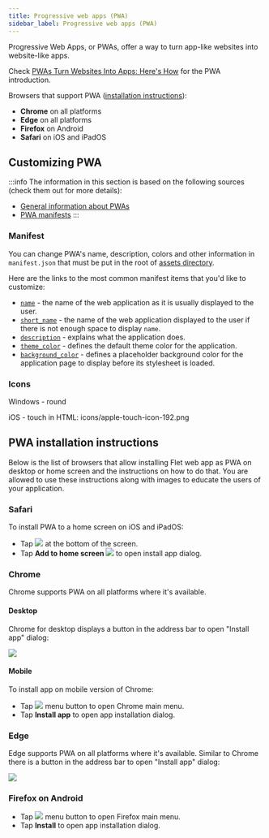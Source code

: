 ```yaml
---
title: Progressive web apps (PWA)
sidebar_label: Progressive web apps (PWA)
---
```


Progressive Web Apps, or PWAs, offer a way to turn app-like websites into website-like apps.

Check [PWAs Turn Websites Into Apps: Here's How](https://www.pcmag.com/how-to/how-to-use-progressive-web-apps) for the PWA introduction.

Browsers that support PWA ([installation instructions](#pwa-installation-instructions)):

* **Chrome** on all platforms
* **Edge** on all platforms
* **Firefox** on Android
* **Safari** on iOS and iPadOS

## Customizing PWA

:::info
The information in this section is based on the following sources (check them out for more details):

* [General information about PWAs](https://developer.mozilla.org/en-US/docs/Web/Progressive_web_apps)
* [PWA manifests](https://developer.mozilla.org/en-US/docs/Web/Manifest)
:::

### Manifest

You can change PWA's name, description, colors and other information in `manifest.json` that must be put in the root of [assets directory](/docs/guides/python/deploying-web-app/customizing-web-app).

Here are the links to the most common manifest items that you'd like to customize:

* [`name`](https://developer.mozilla.org/en-US/docs/Web/Manifest/name) - the name of the web application as it is usually displayed to the user.
* [`short_name`](https://developer.mozilla.org/en-US/docs/Web/Manifest/short_name) - the name of the web application displayed to the user if there is not enough space to display `name`.
* [`description`](https://developer.mozilla.org/en-US/docs/Web/Manifest/description) - explains what the application does.
* [`theme_color`](https://developer.mozilla.org/en-US/docs/Web/Manifest/theme_color) - defines the default theme color for the application.
* [`background_color`](https://developer.mozilla.org/en-US/docs/Web/Manifest/background_color) - defines a placeholder background color for the application page to display before its stylesheet is loaded.

### Icons

Windows - round

iOS - touch in HTML: icons/apple-touch-icon-192.png

## PWA installation instructions

Below is the list of browsers that allow installing Flet web app as PWA on desktop or home screen and the instructions on how to do that. You are allowed to use these instructions along with images to educate the users of your application.

### Safari

To install PWA to a home screen on iOS and iPadOS:

* Tap <img src="/img/docs/getting-started/ios-share-icon.svg" className="icon-button" /> at the bottom of the screen.
* Tap **Add to home screen <img src="/img/docs/getting-started/add-box-icon.svg" className="icon-button" />** to open install app dialog.

### Chrome

Chrome supports PWA on all platforms where it's available.

#### Desktop

Chrome for desktop displays a button in the address bar to open "Install app" dialog:

<img src="/img/docs/getting-started/chrome-pwa-install.png" className="screenshot-60" />

#### Mobile

To install app on mobile version of Chrome:

* Tap <img src="/img/docs/getting-started/more-vert-icon.svg" className="icon-button" /> menu button to open Chrome main menu.
* Tap **Install app** to open app installation dialog.

### Edge

Edge supports PWA on all platforms where it's available. Similar to Chrome there is a button in the address bar to open "Install app" dialog:

<img src="/img/docs/getting-started/edge-pwa-install.png" className="screenshot-60" />


### Firefox on Android

* Tap <img src="/img/docs/getting-started/more-vert-icon.svg" className="icon-button" /> menu button to open Firefox main menu.
* Tap **Install** to open app installation dialog.